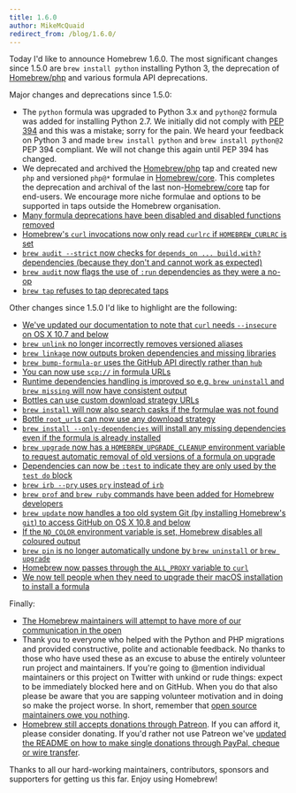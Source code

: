 ```yaml
---
title: 1.6.0
author: MikeMcQuaid
redirect_from: /blog/1.6.0/
---
```


Today I'd like to announce Homebrew 1.6.0. The most significant changes since 1.5.0 are `brew install python` installing Python 3, the deprecation of [Homebrew/php](https://github.com/homebrew/homebrew-php) and various formula API deprecations.

Major changes and deprecations since 1.5.0:

- The `python` formula was upgraded to Python 3.x and `python@2` formula was added for installing Python 2.7. We initially did not comply with [PEP 394](https://www.python.org/dev/peps/pep-0394/) and this was a mistake; sorry for the pain. We heard your feedback on Python 3 and made `brew install python` and `brew install python@2` PEP 394 compliant. We will not change this again until PEP 394 has changed.
- We deprecated and archived the [Homebrew/php](https://github.com/homebrew/homebrew-php) tap and created new `php` and versioned `php@*` formulae in [Homebrew/core](https://github.com/homebrew/homebrew-core). This completes the deprecation and archival of the last non-[Homebrew/core](https://github.com/homebrew/homebrew-core) tap for end-users. We encourage more niche formulae and options to be supported in taps outside the Homebrew organisation.
- [Many formula deprecations have been disabled and disabled functions removed](https://github.com/Homebrew/brew/pull/3896)
- [Homebrew's `curl` invocations now only read `curlrc` if `HOMEBREW_CURLRC` is set](https://github.com/Homebrew/brew/pull/4022)
- [`brew audit --strict` now checks for `depends_on ... build.with?` dependencies (because they don't and cannot work as expected)](https://github.com/Homebrew/brew/pull/4033)
- [`brew audit` now flags the use of `:run` dependencies as they were a no-op](https://github.com/Homebrew/brew/pull/3948)
- [`brew tap` refuses to tap deprecated taps](https://github.com/Homebrew/brew/pull/3747)

Other changes since 1.5.0 I'd like to highlight are the following:

- [We've updated our documentation to note that `curl` needs `--insecure` on OS X 10.7 and below](https://github.com/Homebrew/brew/pull/4038)
- [`brew unlink` no longer incorrectly removes versioned aliases](https://github.com/Homebrew/brew/pull/4037)
- [`brew linkage` now outputs broken dependencies and missing libraries](https://github.com/Homebrew/brew/pull/3940)
- [`brew bump-formula-pr` uses the GitHub API directly rather than `hub`](https://github.com/Homebrew/brew/pull/3870)
- [You can now use `scp://` in formula URLs](https://github.com/Homebrew/brew/pull/3938)
- [Runtime dependencies handling is improved so e.g. `brew uninstall` and `brew missing` will now have consistent output](https://github.com/Homebrew/brew/pull/3979)
- [Bottles can use custom download strategy URLs](https://github.com/Homebrew/brew/pull/3986)
- [`brew install` will now also search casks if the formulae was not found](https://github.com/Homebrew/brew/pull/3985)
- [Bottle `root_url`s can now use any download strategy](https://github.com/Homebrew/brew/pull/3966)
- [`brew install --only-dependencies` will install any missing dependencies even if the formula is already installed](https://github.com/Homebrew/brew/pull/3915)
- [`brew upgrade` now has a `HOMEBREW_UPGRADE_CLEANUP` environment variable to request automatic removal of old versions of a formula on upgrade](https://github.com/Homebrew/brew/pull/3913)
- [Dependencies can now be `:test` to indicate they are only used by the `test do` block](https://github.com/Homebrew/brew/pull/3875)
- [`brew irb --pry` uses `pry` instead of `irb`](https://github.com/Homebrew/brew/pull/3851)
- [`brew prof` and `brew ruby` commands have been added for Homebrew developers](https://github.com/Homebrew/brew/pull/3845)
- [`brew update` now handles a too old system Git (by installing Homebrew's `git`) to access GitHub on OS X 10.8 and below](https://github.com/Homebrew/brew/pull/3837)
- [If the `NO_COLOR` environment variable is set, Homebrew disables all coloured output](https://github.com/Homebrew/brew/pull/3090)
- [`brew pin` is no longer automatically undone by `brew uninstall` or `brew upgrade`](https://github.com/Homebrew/brew/pull/3748)
- [Homebrew now passes through the `ALL_PROXY` variable to `curl`](https://github.com/Homebrew/brew/pull/3751)
- [We now tell people when they need to upgrade their macOS installation to install a formula](https://github.com/Homebrew/brew/pull/3749)

Finally:

- [The Homebrew maintainers will attempt to have more of our communication in the open](https://github.com/Homebrew/brew/pull/4020)
- Thank you to everyone who helped with the Python and PHP migrations and provided constructive, polite and actionable feedback. No thanks to those who have used these as an excuse to abuse the entirely volunteer run project and maintainers. If you're going to @mention individual maintainers or this project on Twitter with unkind or rude things: expect to be immediately blocked here and on GitHub. When you do that also please be aware that you are sapping volunteer motivation and in doing so make the project worse. In short, remember that [open source maintainers owe you nothing](https://mikemcquaid.com/2018/03/19/open-source-maintainers-owe-you-nothing/).
- [Homebrew still accepts donations through Patreon](https://www.patreon.com/homebrew). If you can afford it, please consider donating. If you'd rather not use Patreon we've [updated the README on how to make single donations through PayPal, cheque or wire transfer](https://github.com/Homebrew/brew/pull/3568).

Thanks to all our hard-working maintainers, contributors, sponsors and supporters for getting us this far. Enjoy using Homebrew!
